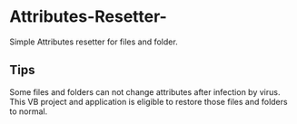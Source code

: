 # Attributes-Resetter-
Simple Attributes resetter for files and folder.


## Tips

  Some files and folders can not change attributes after infection by virus.
  This VB project and application is eligible to restore those files and folders to normal.
